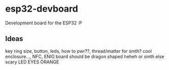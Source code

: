 # esp32-devboard
Development board for the ESP32 :P

## Ideas
key ring size, button, leds, how to pwr??, thread/matter for smth? cool enclosure..., NFC, ENIG
board should be dragon shaped heheh or smth else scary LED EYES ORANGE